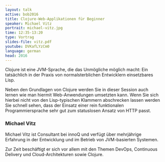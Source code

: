 ```yaml
---
layout: talk
active: bob2016
title: Clojure-Web-Applikationen für Beginner
speaker: Michael Vitz
portrait: michael-vitz.jpg
time: 12:35-13:20
type: Vortrag
slides-file: vitz.pdf
youtube: DVKafLYzCm0
language: german
head: 2016
---
```


Clojure ist eine JVM-Sprache, die das Unmögliche möglich macht: Ein
tatsächlich in der Praxis von normalsterblichen Entwicklern
einsetzbares Lisp.

Neben den Grundlagen von Clojure werden Sie in dieser Session auch
lernen wie man hiermit Web-Anwendungen umsetzten kann. Wenn Sie sich
hierbei nicht von den Lisp-typischen Klammern abschrecken lassen
werden Sie schnell sehen, dass der Einsatz einer rein funktionalen
Programmiersprache sehr gut zum statuslosen Ansatz von HTTP passt.

### Michael Vitz

Michael Vitz ist Consultant bei innoQ und verfügt über mehrjährige
Erfahrung in der Entwicklung und im Betrieb von JVM-basierten
Systemen.

Zur Zeit beschäftigt er sich vor allem mit den Themen DevOps,
Continuous Delivery und Cloud-Architekturen sowie Clojure.

